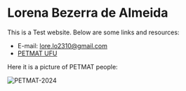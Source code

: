 # Lorena Bezerra de Almeida

This is a Test website. Below are some links and resources:
- E-mail: lore.lo2310@gmail.com
- [PETMAT UFU](https://www.instagram.com/petmatufu/)

Here it is a picture of PETMAT people:

![PETMAT-2024](https://github.com/Lorena1908/lorena1908.github.io/assets/80294221/cbb92174-e87b-4ad4-8470-9f8e1e600ffe)
